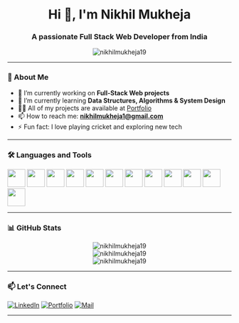 <h1 align="center">Hi 👋, I'm Nikhil Mukheja</h1>
<h3 align="center">A passionate Full Stack Web Developer from India</h3>

<p align="center">
  <img src="https://komarev.com/ghpvc/?username=nikhilmukheja19&label=Profile%20views&color=0e75b6&style=flat" alt="nikhilmukheja19" />
</p>

---

### 💫 About Me

- 🔭 I’m currently working on **Full-Stack Web projects**
- 🌱 I’m currently learning **Data Structures, Algorithms & System Design**
- 👨‍💻 All of my projects are available at [Portfolio](https://your-portfolio-link.com)
- 📫 How to reach me: **nikhilmukheja1@gmail.com**
- ⚡ Fun fact: I love playing cricket and exploring new tech

---

### 🛠️ Languages and Tools

<p align="left">
  <!-- HTML -->
  <img src="https://cdn.jsdelivr.net/gh/devicons/devicon/icons/html5/html5-original.svg" width="40" height="40"/>
  
  <!-- CSS -->
  <img src="https://cdn.jsdelivr.net/gh/devicons/devicon/icons/css3/css3-original.svg" width="40" height="40"/>
  
  <!-- JavaScript -->
  <img src="https://cdn.jsdelivr.net/gh/devicons/devicon/icons/javascript/javascript-original.svg" width="40" height="40"/>
  
  <!-- TypeScript -->
  <img src="https://cdn.jsdelivr.net/gh/devicons/devicon/icons/typescript/typescript-original.svg" width="40" height="40"/>
  
  <!-- React -->
  <img src="https://cdn.jsdelivr.net/gh/devicons/devicon/icons/react/react-original.svg" width="40" height="40"/>
  
  <!-- Tailwind CSS -->
  <img src="https://cdn.jsdelivr.net/gh/devicons/devicon/icons/tailwindcss/tailwindcss-plain.svg" width="40" height="40"/>
  
  <!-- Node.js -->
  <img src="https://cdn.jsdelivr.net/gh/devicons/devicon/icons/nodejs/nodejs-original.svg" width="40" height="40"/>
  
  <!-- Express -->
  <img src="https://cdn.jsdelivr.net/gh/devicons/devicon/icons/express/express-original.svg" width="40" height="40"/>
  
  <!-- MongoDB -->
  <img src="https://cdn.jsdelivr.net/gh/devicons/devicon/icons/mongodb/mongodb-original.svg" width="40" height="40"/>
  
  <!-- Git -->
  <img src="https://cdn.jsdelivr.net/gh/devicons/devicon/icons/git/git-original.svg" width="40" height="40"/>
  
  <!-- GitHub -->
  <img src="https://cdn.jsdelivr.net/gh/devicons/devicon/icons/github/github-original.svg" width="40" height="40"/>
  
  <!-- VS Code -->
  <img src="https://cdn.jsdelivr.net/gh/devicons/devicon/icons/vscode/vscode-original.svg" width="40" height="40"/>
</p>

---

### 📊 GitHub Stats

<p align="center">
  <img src="https://github-readme-stats.vercel.app/api?username=nikhilmukheja19&show_icons=true&locale=en&theme=tokyonight" alt="nikhilmukheja19" />
  <br/>
  <img src="https://github-readme-streak-stats.herokuapp.com/?user=nikhilmukheja19&theme=tokyonight" alt="nikhilmukheja19" />
  <br/>
  <img src="https://github-readme-stats.vercel.app/api/top-langs?username=nikhilmukheja19&layout=compact&theme=tokyonight" alt="nikhilmukheja19" />
</p>

---

### 📫 Let's Connect

[![LinkedIn](https://img.shields.io/badge/LinkedIn-blue?style=for-the-badge&logo=linkedin)](https://www.linkedin.com/in/nikhilmukheja/)
[![Portfolio](https://img.shields.io/badge/Portfolio-%23000000.svg?style=for-the-badge&logo=firefox&logoColor=white)](https://your-portfolio-link.com)
[![Mail](https://img.shields.io/badge/Email-D14836?style=for-the-badge&logo=gmail&logoColor=white)](mailto:nikhil@example.com)

---
